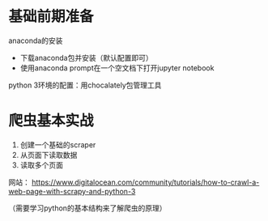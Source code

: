 # 基础前期准备

anaconda的安装

- 下载anaconda包并安装（默认配置即可）
- 使用anaconda prompt在一个空文档下打开jupyter notebook



python 3环境的配置：用chocalately包管理工具

# 爬虫基本实战

1. 创建一个基础的scraper
2. 从页面下读取数据
3. 读取多个页面

网站： https://www.digitalocean.com/community/tutorials/how-to-crawl-a-web-page-with-scrapy-and-python-3 

（需要学习python的基本结构来了解爬虫的原理）



